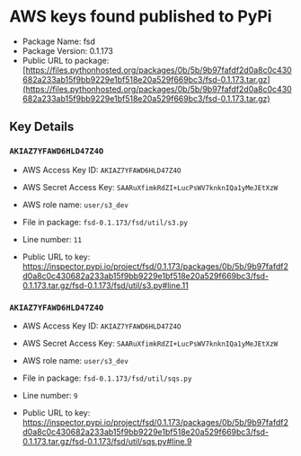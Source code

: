 # AWS keys found published to PyPi

* Package Name: fsd
* Package Version: 0.1.173
* Public URL to package: [https://files.pythonhosted.org/packages/0b/5b/9b97fafdf2d0a8c0c430682a233ab15f9bb9229e1bf518e20a529f669bc3/fsd-0.1.173.tar.gz](https://files.pythonhosted.org/packages/0b/5b/9b97fafdf2d0a8c0c430682a233ab15f9bb9229e1bf518e20a529f669bc3/fsd-0.1.173.tar.gz)

## Key Details

### `AKIAZ7YFAWD6HLD47Z4O`

* AWS Access Key ID: `AKIAZ7YFAWD6HLD47Z4O`
* AWS Secret Access Key: `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` 
* AWS role name: `user/s3_dev`
* File in package: `fsd-0.1.173/fsd/util/s3.py`
* Line number: `11`

* Public URL to key: https://inspector.pypi.io/project/fsd/0.1.173/packages/0b/5b/9b97fafdf2d0a8c0c430682a233ab15f9bb9229e1bf518e20a529f669bc3/fsd-0.1.173.tar.gz/fsd-0.1.173/fsd/util/s3.py#line.11



### `AKIAZ7YFAWD6HLD47Z4O`

* AWS Access Key ID: `AKIAZ7YFAWD6HLD47Z4O`
* AWS Secret Access Key: `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` 
* AWS role name: `user/s3_dev`
* File in package: `fsd-0.1.173/fsd/util/sqs.py`
* Line number: `9`

* Public URL to key: https://inspector.pypi.io/project/fsd/0.1.173/packages/0b/5b/9b97fafdf2d0a8c0c430682a233ab15f9bb9229e1bf518e20a529f669bc3/fsd-0.1.173.tar.gz/fsd-0.1.173/fsd/util/sqs.py#line.9


